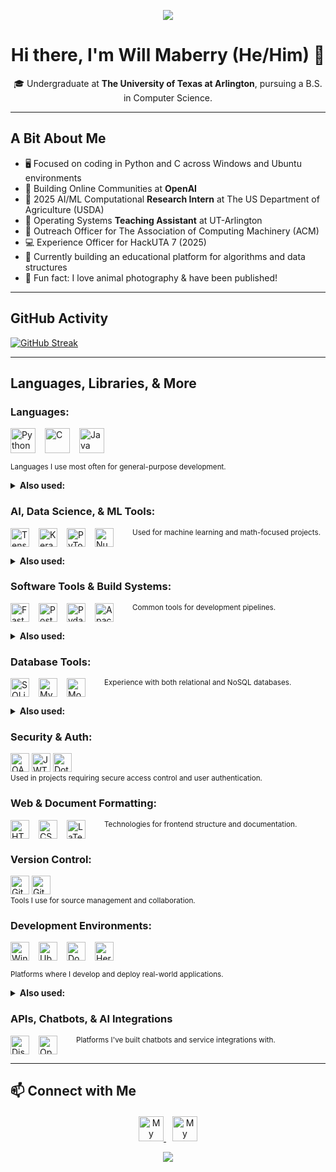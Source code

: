 <p align="center">
  <img src="https://capsule-render.vercel.app/api?type=waving&color=gradient&height=100&section=header" />
</p>

<h1 align="center">Hi there, I'm Will Maberry (He/Him) 👋</h1>

<p align="center">
  🎓 Undergraduate at <b>The University of Texas at Arlington</b>, pursuing a B.S. in Computer Science.
</p>

---

## **A Bit About Me**
- 🖥️ Focused on coding in Python and C across Windows and Ubuntu environments
- 🤖 Building Online Communities at **OpenAI**
- 🚜 2025 AI/ML Computational **Research Intern** at The US Department of Agriculture (USDA)
- 🍎 Operating Systems **Teaching Assistant** at UT-Arlington
- 📢 Outreach Officer for The Association of Computing Machinery (ACM)
- 💻 Experience Officer for HackUTA 7 (2025)
- 🌱 Currently building an educational platform for algorithms and data structures
- 📸 Fun fact: I love animal photography & have been published!

---

## GitHub Activity

[![GitHub Streak](https://streak-stats.vercel.app?user=dinosaur-oatmeal&hide-border=true)](https://git.io/streak-stats)

---

## Languages, Libraries, & More

### **Languages:**
<p style="display: flex; flex-wrap: wrap; gap: 15px;">
  <img src="https://img.shields.io/badge/Python-%233776AB.svg?style=flat&logo=python&logoColor=ffdd54" style="height: 40px;" alt="Python"/>
  <img src="https://img.shields.io/badge/C-%2300599C.svg?style=flat&logo=c&logoColor=white" style="height: 40px;" alt="C"/>
  <img src="https://img.shields.io/badge/Java-%23ED8B00.svg?style=flat&logo=openjdk&logoColor=white" style="height: 40px;" alt="Java"/>
  <br><sub>Languages I use most often for general-purpose development.</sub>
</p>

<details>
<summary><strong>Also used:</strong></summary>

Elm, Scala, JavaScript

</details>

### **AI, Data Science, & ML Tools:**
<p style="display: flex; flex-wrap: wrap; gap: 15px;">
  <img src="https://img.shields.io/badge/TensorFlow-%23FF6F00.svg?style=flat&logo=tensorflow&logoColor=white" style="height: 30px;" alt="TensorFlow"/>
  <img src="https://img.shields.io/badge/Keras-FF0000?style=flat&logo=keras&logoColor=white" style="height: 30px;" alt="Keras"/>
  <img src="https://img.shields.io/badge/PyTorch-%23EE4C2C.svg?style=flat&logo=pytorch&logoColor=white" style="height: 30px;" alt="PyTorch"/>
  <img src="https://img.shields.io/badge/NumPy-%23013243.svg?style=flat&logo=numpy&logoColor=white" style="height: 30px;" alt="NumPy"/>
  <br><sub>Used for machine learning and math-focused projects.</sub>
</p>

<details>
<summary><strong>Also used:</strong></summary>

Matplotlib | OpenCV | MediaPipe | Pandas | Scikit-learn

</details>

### **Software Tools & Build Systems:**
<p style="display: flex; flex-wrap: wrap; gap: 15px;">
  <img src="https://img.shields.io/badge/FastAPI-%23009688.svg?style=flat&logo=fastapi&logoColor=white" style="height: 30px;" alt="FastAPI"/>
  <img src="https://img.shields.io/badge/Postman-%23FF6C37.svg?style=flat&logo=postman&logoColor=white" style="height: 30px;" alt="Postman"/>
  <img src="https://img.shields.io/badge/Pydantic-%2300B4CC.svg?style=flat&logo=pydantic&logoColor=white" style="height: 30px;" alt="Pydantic"/>
  <img src="https://img.shields.io/badge/Apache%20Maven-%23C71A36.svg?style=flat&logo=apachemaven&logoColor=white" style="height: 30px;" alt="Apache Maven"/>
  <br><sub>Common tools for development pipelines.</sub>
</p>

<details>
<summary><strong>Also used:</strong></summary>

Tkinter | JUnit | JSON | JFlex | CUP | AWT | Swing
<br>
GNU Bash | GCC | GDB | SVG | GitHub Actions | GitHub Pages

</details>

### **Database Tools:**
<p style="display: flex; flex-wrap: wrap; gap: 15px;">
  <img src="https://img.shields.io/badge/SQLite-%23003B57.svg?style=flat&logo=sqlite&logoColor=white" style="height: 30px;" alt="SQLite"/>
  <img src="https://img.shields.io/badge/MySQL-%234479A1.svg?style=flat&logo=mysql&logoColor=white" style="height: 30px;" alt="MySQL"/>
  <img src="https://img.shields.io/badge/MongoDB-%2347A248.svg?style=flat&logo=mongodb&logoColor=white" style="height: 30px;" alt="MongoDB"/>
  <br><sub>Experience with both relational and NoSQL databases.</sub>
</p>

<details>
<summary><strong>Also used:</strong></summary>

SQLAlchemy

</details>

### **Security & Auth:**
<p>
  <img src="https://img.shields.io/badge/OAuth2-%23007ACC.svg?style=flat&logo=auth0&logoColor=white" style="height: 30px;" alt="OAuth2"/>
  <img src="https://img.shields.io/badge/JWT-%23000000.svg?style=flat&logo=jsonwebtokens&logoColor=white" style="height: 30px;" alt="JWT"/>
  <img src="https://img.shields.io/badge/Dotenv-%2300C7B7.svg?style=flat&logo=dotenv&logoColor=white" style="height: 30px;" alt="Dotenv"/>
  <br><sub>Used in projects requiring secure access control and user authentication.</sub>
</p>

### **Web & Document Formatting:**
<p style="display: flex; flex-wrap: wrap; gap: 15px;">
  <img src="https://img.shields.io/badge/HTML-%23E34F26.svg?style=flat&logo=html5&logoColor=white" style="height: 30px;" alt="HTML"/>
  <img src="https://img.shields.io/badge/CSS-%231572B6.svg?style=flat&logo=css3&logoColor=white" style="height: 30px;" alt="CSS"/>
  <img src="https://img.shields.io/badge/LaTeX-%23008080.svg?style=flat&logo=latex&logoColor=white" style="height: 30px;" alt="LaTeX"/>
  <br><sub>Technologies for frontend structure and documentation.</sub>
</p>

### **Version Control:**
<p>
  <img src="https://img.shields.io/badge/GitHub-%2312100E.svg?style=flat&logo=github&logoColor=white" style="height: 30px;" alt="GitHub"/>
  <img src="https://img.shields.io/badge/GIT-E44C30?style=flat&logo=git&logoColor=white" style="height: 30px;" alt="Git"/>
  <br><sub>Tools I use for source management and collaboration.</sub>
</p>

### **Development Environments:**
<p style="display: flex; flex-wrap: wrap; gap: 15px;">
  <img src="https://img.shields.io/badge/Windows-%230078D6.svg?style=flat&logo=windows&logoColor=white" style="height: 30px;" alt="Windows"/>
  <img src="https://img.shields.io/badge/Ubuntu-E95420?style=flat&logo=ubuntu&logoColor=white" style="height: 30px;" alt="Ubuntu"/>
  <img src="https://img.shields.io/badge/Docker-%230db7ed.svg?style=flat&logo=docker&logoColor=white" style="height: 30px;" alt="Docker"/>
  <img src="https://img.shields.io/badge/Heroku-%23430098.svg?style=flat&logo=heroku&logoColor=white" style="height: 30px;" alt="Heroku"/>
  <br><sub>Platforms where I develop and deploy real-world applications.</sub>
</p>

<details>
<summary><strong>Also used:</strong></summary>

VirtualBox | VS Code | Jupyter | IDLE | JGrasp

</details>

### **APIs, Chatbots, & AI Integrations**
<p style="display: flex; flex-wrap: wrap; gap: 15px;">
  <img src="https://img.shields.io/badge/Discord.py-%237289DA.svg?style=flat&logo=discord&logoColor=white" style="height: 30px;" alt="Discord.py"/>
          <img src="https://img.shields.io/badge/OpenAI-API-%231A1A1A.svg?style=flat&logo=openai&logoColor=white" style="height: 30px;" alt="OpenAI"/>
  <br><sub>Platforms I've built chatbots and service integrations with.</sub>
</p>

---

## 📫 Connect with Me

<div style="text-align: center; margin-top: 20px;">
  <a href="https://dinosaur-oatmeal.github.io/" target="_blank">
    <img src="https://img.shields.io/badge/🌐%20My%20Website-%234285F4.svg?&style=flat" alt="My Website" style="height: 40px;"/>
  </a>

  <a href="https://www.linkedin.com/in/will-maberry/" target="_blank">
    <img src="https://img.shields.io/badge/LinkedIn-%230077B5.svg?style=flat&logo=linkedin&logoColor=white" alt="My LinkedIn" style="height: 40px; margin-left: 10px;"/>
  </a>
</div>

<p align="center">
  <img src="https://capsule-render.vercel.app/api?type=waving&color=gradient&height=100&section=footer"/>
</p>
